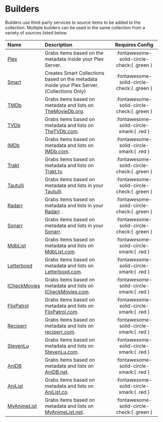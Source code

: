 # Builders

Builders use third-party services to source items to be added to the collection. Multiple builders can be used in the same collection from a variety of sources listed below.

| Name                                        | Description                                                                                   |                  Requires Config                  |
|:--------------------------------------------|:----------------------------------------------------------------------------------------------|:-------------------------------------------------:|
| [Plex](../builders/plex.md)                 | Grabs items based on the metadata inside your Plex Server.                                    |    :fontawesome-solid-circle-check:{ .green }     |
| [Smart](../builders/smart.md)               | Creates Smart Collections based on the metadata inside your Plex Server. (Collections Only)   |    :fontawesome-solid-circle-check:{ .green }     |
| [TMDb](../builders/tmdb.md)                 | Grabs items based on metadata and lists on [TheMovieDb.org](https://www.themoviedb.org/).     |    :fontawesome-solid-circle-check:{ .green }     |
| [TVDb](../builders/tvdb.md)                 | Grabs items based on metadata and lists on [TheTVDb.com](https://www.thetvdb.com/).           |     :fontawesome-solid-circle-xmark:{ .red }      |
| [IMDb](../builders/imdb.md)                 | Grabs items based on metadata and lists on [IMDb.com](https://www.imdb.com/).                 |     :fontawesome-solid-circle-xmark:{ .red }      |
| [Trakt](../builders/trakt.md)               | Grabs items based on metadata and lists on [Trakt.tv](https://trakt.tv/).                     |    :fontawesome-solid-circle-check:{ .green }     |
| [Tautulli](../builders/tautulli.md)         | Grabs items based on metadata and lists in your [Tautulli](https://tautulli.com/).            |    :fontawesome-solid-circle-check:{ .green }     |
| [Radarr](../builders/radarr.md)             | Grabs items based on metadata and lists in your [Radarr](https://radarr.video/) .             |    :fontawesome-solid-circle-check:{ .green }     |
| [Sonarr](../builders/sonarr.md)             | Grabs items based on metadata and lists in your [Sonarr](https://sonarr.tv/).                 |    :fontawesome-solid-circle-check:{ .green }     |
| [MdbList](../builders/mdblist.md)           | Grabs items based on metadata and lists on [MdbList.com](https://mdblist.com/).               |     :fontawesome-solid-circle-xmark:{ .red }      |
| [Letterboxd](../builders/letterboxd.md)     | Grabs items based on metadata and lists on [Letterboxd.com](https://letterboxd.com/).         |     :fontawesome-solid-circle-xmark:{ .red }      |
| [ICheckMovies](../builders/icheckmovies.md) | Grabs items based on metadata and lists on [ICheckMovies.com](https://www.icheckmovies.com/). |     :fontawesome-solid-circle-xmark:{ .red }      |
| [FlixPatrol](../builders/flixpatrol.md)     | Grabs items based on metadata and lists on [FlixPatrol.com](https://flixpatrol.com/).         |     :fontawesome-solid-circle-xmark:{ .red }      |
| [Reciperr](../builders/reciperr.md)         | Grabs items based on metadata and lists on [reciperr.com](https://reciperr.com/).             |     :fontawesome-solid-circle-xmark:{ .red }      |
| [StevenLu](../builders/stevenlu.md)         | Grabs items based on metadata and lists on [StevenLu.com](https://movies.stevenlu.com/).      |     :fontawesome-solid-circle-xmark:{ .red }      |
| [AniDB](../builders/anidb.md)               | Grabs items based on metadata and lists on [AniDB.net](https://anidb.net/).                   |     :fontawesome-solid-circle-xmark:{ .red }      |
| [AniList](../builders/anilist.md)           | Grabs items based on metadata and lists on [AniList.co](https://anilist.co/).                 |     :fontawesome-solid-circle-xmark:{ .red }      |
| [MyAnimeList](../builders/myanimelist.md)   | Grabs items based on metadata and lists on [MyAnimeList.net](https://myanimelist.net/).       |    :fontawesome-solid-circle-check:{ .green }     |